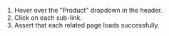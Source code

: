 1. Hover over the "Product" dropdown in the header.
2. Click on each sub-link.
3. Assert that each related page loads successfully.